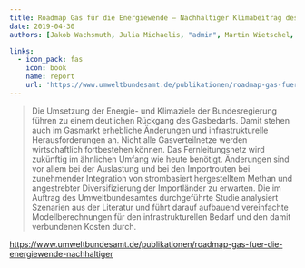 ```yaml
---
title: Roadmap Gas für die Energiewende – Nachhaltiger Klimabeitrag des Gassektors
date: 2019-04-30
authors: [Jakob Wachsmuth, Julia Michaelis, "admin", Martin Wietschel, Vicki Duscha, Charlotte Degünther, Wolfgang Köppel, Asif Zubair]

links:
  - icon_pack: fas
    icon: book
    name: report
    url: 'https://www.umweltbundesamt.de/publikationen/roadmap-gas-fuer-die-energiewende-nachhaltiger'
---
```


 > Die Umsetzung der Energie- und Klimaziele der Bundesregierung führen zu einem deutlichen Rückgang des Gasbedarfs. Damit stehen auch im Gasmarkt erhebliche Änderungen und infrastrukturelle Herausforderungen an. Nicht alle Gasverteilnetze werden wirtschaftlich fortbestehen können. Das Fernleitungsnetz wird zukünftig im ähnlichen Umfang wie heute benötigt. Änderungen sind vor allem bei der Auslastung und bei den Importrouten bei zunehmender Integration von strombasiert hergestelltem Methan und angestrebter Diversifizierung der Importländer zu erwarten. Die im Auftrag des Umweltbundesamtes durchgeführte Studie analysiert Szenarien aus der Literatur und führt darauf aufbauend vereinfachte Modellberechnungen für den infrastrukturellen Bedarf und den damit verbundenen Kosten durch.

 https://www.umweltbundesamt.de/publikationen/roadmap-gas-fuer-die-energiewende-nachhaltiger